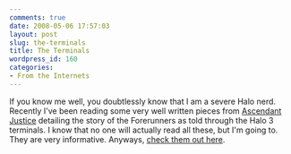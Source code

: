 ```yaml
---
comments: true
date: 2008-05-06 17:57:03
layout: post
slug: the-terminals
title: The Terminals
wordpress_id: 160
categories:
- From the Internets
---
```


If you know me well, you doubtlessly know that I am a severe Halo nerd. Recently I've been reading some very well written pieces from [Ascendant Justice](http://blog.ascendantjustice.com/) detailing the story of the Forerunners as told through the Halo 3 terminals. I know that no one will actually read all these, but I'm going to. They are very informative. Anyways, [check them out here](http://blog.ascendantjustice.com/halo-3/the-terminals/).

